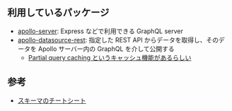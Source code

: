## 利用しているパッケージ

- [apollo-server](https://github.com/apollographql/apollo-server): Express などで利用できる GraphQL server
- [apollo-datasource-rest](https://github.com/apollographql/apollo-server/tree/master/packages/apollo-datasource-rest): 指定した REST API からデータを取得し、そのデータを Apollo サーバー内の GraphQL を介して公開する
  - [Partial query caching というキャッシュ機能があるらしい](https://blog.apollographql.com/easy-and-performant-graphql-over-rest-e02796993b2b)

## 参考

- [スキーマのチートシート](https://devhints.io/graphql#schema)
